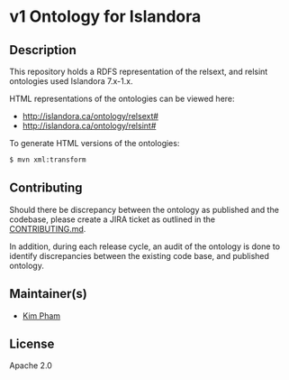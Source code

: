 # v1 Ontology for Islandora

## Description

This repository holds a RDFS representation of the relsext, and relsint ontologies used Islandora 7.x-1.x.

HTML representations of the ontologies can be viewed here:

* http://islandora.ca/ontology/relsext#
* http://islandora.ca/ontology/relsint#

To generate HTML versions of the ontologies:

```sh
$ mvn xml:transform
```

## Contributing

Should there be discrepancy between the ontology as published and the codebase, please create a JIRA ticket as outlined in the [CONTRIBUTING.md](https://github.com/Islandora-Labs/islandora_ontology/blob/master/CONTRIBUTING.md#report-a-bug).

In addition, during each release cycle, an audit of the ontology is done to identify discrepancies between the existing code base, and published ontology.

## Maintainer(s)

* [Kim Pham](https://github.com/kimpham54)

## License

Apache 2.0
